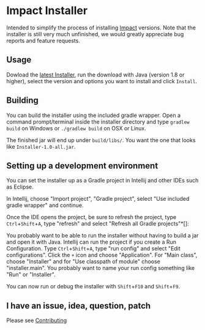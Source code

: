 # Impact Installer

Intended to simplify the process of installing [Impact] versions. Note that the installer is still very much unfinished, we would greatly appreciate bug reports and feature requests.

## Usage

Dowload the [latest Installer][releases], run the download with Java (version 1.8 or higher), select the version and options you want to install and click `Install`.

## Building

You can build the installer using the included gradle wrapper. Open a command prompt/terminal inside the installer directory and type `gradlew build` on Windows or `./gradlew build` on OSX or Linux.

The finished jar will end up under `build/libs/`. You want the one that looks like `Installer-1.0-all.jar`.

## Setting up a development environment

You can set the installer up as a Gradle project in Intellij and other IDEs such as Eclipse.

In Intellij, choose "Import project", "Gradle project", select "Use included gradle wrapper" and continue.

Once the IDE opens the project, be sure to refresh the project, type `Ctrl`+`Shift`+`A`, type "refresh" and select "Refresh all Gradle projects"*[]:

You probably want to be able to run the installer without having to build a jar and open it with Java. Intellij can run the project if you create a Run Configuration. Type `Ctrl`+`Shift`+`A`, type "run config" and select "Edit configurations". Click the `+` icon and choose "Application". For "Main class", choose "Installer" and for "Use classpath of module" choose "installer.main". You probably want to name your run config something like "Run" or "Installer".

You can now run or debug the installer with `Shift`+`F10` and `Shift`+`F9`.  

## I have an issue, idea, question, patch

Please see [Contributing]

[Impact]: https://impactdevelopment.github.io/
[releases]: https://github.com/ImpactDevelopment/Installer/releases
[Contributing]: /CONTRIBUTING.md
